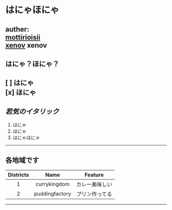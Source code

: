 # はにゃほにゃ
auther:  
[mottirioisii](https://github.com/mottirioisii)  
[xenov](https://github.com/xenov)
xenov
---
## はにゃ？ほにゃ？
[ ] はにゃ  
[x] ほにゃ
---
## _若気のイタリック_

1. はにゃ
2. ほにゃ
3. はにゃほにゃ
---
## 各地域です
|Districts|Name|Feature|
|:--:|:--:|:--:|
|1|currykingdom|カレー美味しい|
|2|puddingfactory|プリン作ってる|
---
